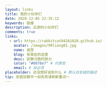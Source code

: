 ```yaml
---
layout: links
title: 我的小伙伴们
date: 2020-12-05 22:35:12
keywords: 链接
description: 云游的小伙伴们
comments: true
links:
  - url: https://rabbitcat04261028.github.io/
    avatar: /images/99liang01.jpg
    name: 成孜
    blog: 有我在的这里
    desc: 安静沉稳的努力
    color: "#0078e7" # 代表色
    email: # 非必须
placeholder: 还没想好说些什么 # 默认对友链的描述
tip: 友链加载中～如失败请刷新重试～
---
```

